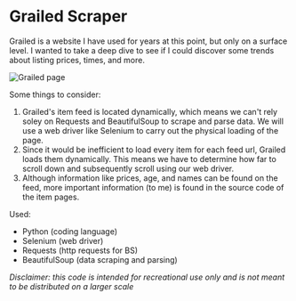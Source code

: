 # Grailed Scraper

Grailed is a website I have used for years at this point, but only on a surface level. I wanted to take a deep dive to see if I could discover some trends about listing prices, times, and more.

![Grailed page](https://i.imgur.com/JxZntzZ.png)

Some things to consider:

1. Grailed's item feed is located dynamically, which means we can't rely soley on Requests and BeautifulSoup to scrape and parse data. We will use a web driver like Selenium to carry out the physical loading of the page. 
2. Since it would be inefficient to load every item for each feed url, Grailed loads them dynamically. This means we have to determine how far to scroll down and subsequently scroll using our web driver. 
3. Although information like prices, age, and names can be found on the feed, more important information (to me) is found in the source code of the item pages. 













Used:
* Python (coding language)
* Selenium (web driver)
* Requests (http requests for BS)
* BeautifulSoup (data scraping and parsing)

*Disclaimer: this code is intended for recreational use only and is not meant to be distributed on a larger scale*
